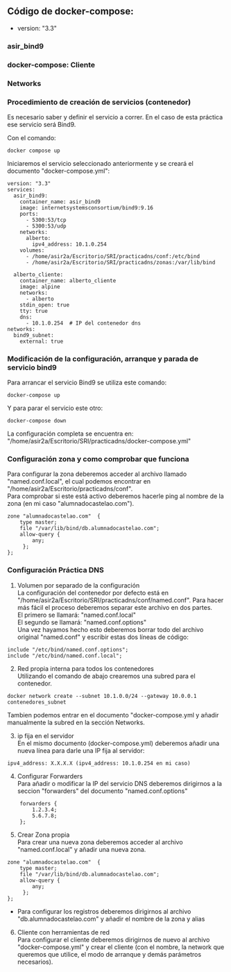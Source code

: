 ## Código de docker-compose:  

- version: "3.3"  

### asir_bind9    


### docker-compose: Cliente  


### Networks  


### Procedimiento de creación de servicios (contenedor)  
   Es necesario saber y definir el servicio a correr. En el caso de esta práctica ese servicio será Bind9.  
     
   Con el comando: 
~~~
docker compose up
~~~

   Iniciaremos el servicio seleccionado anteriormente y se creará el documento "docker-compose.yml":
~~~
version: "3.3"
services:
  asir_bind9:
    container_name: asir_bind9
    image: internetsystemsconsortium/bind9:9.16
    ports:
      - 5300:53/tcp
      - 5300:53/udp
    networks:
      alberto:
        ipv4_address: 10.1.0.254
    volumes:
      - /home/asir2a/Escritorio/SRI/practicadns/conf:/etc/bind
      - /home/asir2a/Escritorio/SRI/practicadns/zonas:/var/lib/bind

  alberto_cliente:
    container_name: alberto_cliente
    image: alpine
    networks:
      - alberto
    stdin_open: true  
    tty: true         
    dns:
      - 10.1.0.254  # IP del contenedor dns 
networks:
  bind9_subnet: 
    external: true
~~~

### Modificación de la configuración, arranque y parada de servicio bind9
   Para arrancar el servicio Bind9 se utiliza este comando:
~~~
docker-compose up
~~~
   Y para parar el servicio este otro:
~~~
docker-compose down
~~~
   La configuración completa se encuentra en: "/home/asir2a/Escritorio/SRI/practicadns/docker-compose.yml"
### Configuración zona y como comprobar que funciona  
   Para configurar la zona deberemos acceder al archivo llamado "named.conf.local", el cual podemos encontrar en "/home/asir2a/Escritorio/practicadns/conf".  
   Para comprobar si este está activo deberemos hacerle ping al nombre de la zona (en mi caso "alumnadocastelao.com").
~~~
zone "alumnadocastelao.com"  {
    type master;
    file "/var/lib/bind/db.alumnadocastelao.com";
    allow-query {
        any;
     };
};
~~~
### Configuración Práctica DNS
   1. Volumen por separado de la configuración  
   La configuración del contenedor por defecto está en "/home/asir2a/Escritorio/SRI/practicadns/conf/named.conf". Para hacer más fácil el proceso deberemos separar este archivo en dos partes.  
   El primero se llamará: "named.conf.local"  
   El segundo se llamará: "named.conf.options"  
   Una vez hayamos hecho esto deberemos borrar todo del archivo original "named.conf" y escribir estas dos líneas de código:  
~~~
include "/etc/bind/named.conf.options";
include "/etc/bind/named.conf.local";
~~~
   2. Red propia interna para todos los contenedores    
      Utilizando el comando de abajo crearemos una subred para el contenedor.
~~~
docker network create --subnet 10.1.0.0/24 --gateway 10.0.0.1 contenedores_subnet
~~~
   Tambien podemos entrar en el documento "docker-compose.yml y añadir manualmente la subred en la sección Networks.
   
   3. ip fija en el servidor    
   En el mismo documento (docker-compose.yml) deberemos añadir una nueva línea para darle una IP fija al servidor:
~~~
ipv4_address: X.X.X.X (ipv4_address: 10.1.0.254 en mi caso)
~~~

   4. Configurar Forwarders    
   Para añadir o modificar la IP del servicio DNS deberemos dirigirnos a la seccion "forwarders" del documento "named.conf.options"
~~~
    forwarders {
        1.2.3.4;
        5.6.7.8;
    };
~~~
   
   5. Crear Zona propia  
   Para crear una nueva zona deberemos acceder al archivo "named.conf.local" y añadir una nueva zona.
~~~
zone "alumnadocastelao.com"  {
    type master;
    file "/var/lib/bind/db.alumnadocastelao.com";
    allow-query {
        any;
     };
};
~~~
   - Para configurar los registros deberemos dirigirnos al archivo "db.alumnadocastelao.com" y añadir el nombre de la zona y alias
   6. Cliente con herramientas de red  
   Para configurar el cliente deberemos dirigirnos de nuevo al archivo "docker-compose.yml" y crear el cliente (con el nombre, la network que queremos que utilice, el modo de arranque y demás parámetros necesarios).
